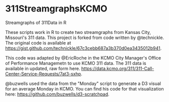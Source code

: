 # 311StreamgraphsKCMO
Streamgraphs of 311Data in R

These scripts work in R to create two streamgraphs from Kansas City, Missouri's 311 data. This project is forked from code written by @technickle. The original code is available at https://gist.github.com/technickle/67c3cebb687a3b370d0ea3435012b941. 

This code was adapted by @EricRoche in the KCMO City Manager's Office of Performance Managemetn to use KCMO 311 data. The 311 data is available in updated, raw form here. https://data.kcmo.org/311/311-Call-Center-Service-Requests/7at3-sxhp. 

@buzwells used the data from the "Monday" script to generate a D3 visual for an average Monday in KCMO. You can find his code for that visualization here: https://github.com/buzwells/d3-scratchpad. 
